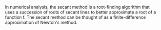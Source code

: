 In numerical analysis, the secant method is a root-finding algorithm that uses a succession of roots of secant lines to better approximate a root of a function f. The secant method can be thought of as a finite-difference approximation of Newton's method.

